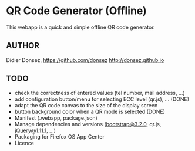 # QR Code Generator (Offline)

This webapp is a quick and simple offline QR code generator.

## AUTHOR
Didier Donsez, https://github.com/donsez http://donsez.github.io

## TODO
* check the correctness of entered values (tel number, mail address, ...)
* add configuration button/menu for selecting ECC level (qr.js), ... (DONE)
* adapt the QR code canvas to the size of the display screen
* button background color when a QR mode is selected (DONE)
* Manifest (.webapp, package.json)
* Manage dependencies and versions (bootstrap@3.2.0, qr.js, jQuery@1.11.1, ...)
* Packaging for Firefox OS App Center
* Licence

